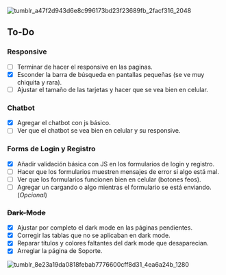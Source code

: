 ![tumblr_a47f2d943d6e8c996173bd23f23689fb_2facf316_2048](https://github.com/user-attachments/assets/7ea03af3-6717-4233-bb2a-5b013ebf5d0e)


## To-Do 

### Responsive
- [ ] Terminar de hacer el responsive en las paginas.
- [x] Esconder la barra de búsqueda en pantallas pequeñas (se ve muy chiquita y rara).
- [ ] Ajustar el tamaño de las tarjetas y hacer que se vea bien en celular.

### Chatbot
- [x] Agregar el chatbot con js básico.
- [ ] Ver que el chatbot se vea bien en celular y su responsive.

### Forms de Login y Registro
- [x] Añadir validación básica con JS en los formularios de login y registro.
- [ ] Hacer que los formularios muestren mensajes de error si algo está mal.
- [ ] Ver que los formularios funcionen bien en celular (botones feos).
- [ ] Agregar un cargando o algo mientras el formulario se está enviando. (*Opcional*)

### ~~Dark-Mode~~
- [x] Ajustar por completo el dark mode en las páginas pendientes.
- [x] Corregir las tablas que no se aplicaban en dark mode.
- [x] Reparar títulos y colores faltantes del dark mode que desaparecian.
- [x] Arreglar la página de Soporte.

![tumblr_8e23a19da0818febab7776600cff8d31_4ea6a24b_1280](https://github.com/user-attachments/assets/dc5fc36c-35eb-4464-a697-dd7fba404233)
